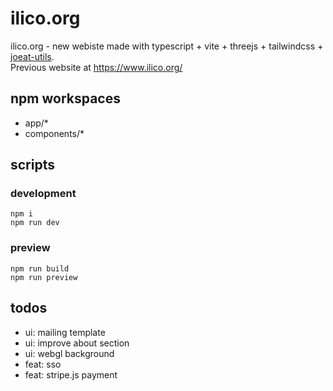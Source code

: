 # ilico.org

ilico.org - new webiste made with typescript + vite + threejs + tailwindcss + [joeat-utils](https://github.com/Jonathan-J8/joeat-utils).  
Previous website at https://www.ilico.org/

## npm workspaces

-   app/\*
-   components/\*

## scripts

### development

```
npm i
npm run dev
```

### preview

```
npm run build
npm run preview
```

## todos

-   ui: mailing template
-   ui: improve about section
-   ui: webgl background
-   feat: sso
-   feat: stripe.js payment
